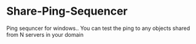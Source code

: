 Share-Ping-Sequencer
====================

Ping sequncer for windows.. You can test the ping to any objects shared from N servers in your domain